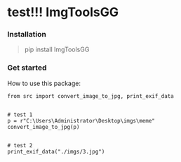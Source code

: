# test!!! ImgToolsGG


### Installation

> pip install ImgToolsGG

### Get started
How to use this package:

```
from src import convert_image_to_jpg, print_exif_data


# test 1
p = r"C:\Users\Administrator\Desktop\imgs\meme"
convert_image_to_jpg(p)


# test 2
print_exif_data("./imgs/3.jpg")

```

